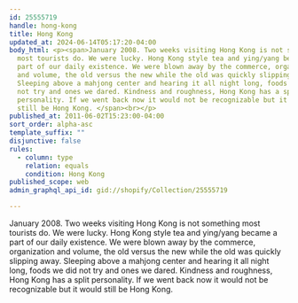 ```yaml
---
id: 25555719
handle: hong-kong
title: Hong Kong
updated_at: 2024-06-14T05:17:20-04:00
body_html: <p><span>January 2008. Two weeks visiting Hong Kong is not something
  most tourists do. We were lucky. Hong Kong style tea and ying/yang became a
  part of our daily existence. We were blown away by the commerce, organization
  and volume, the old versus the new while the old was quickly slipping away.
  Sleeping above a mahjong center and hearing it all night long, foods we did
  not try and ones we dared. Kindness and roughness, Hong Kong has a split
  personality. If we went back now it would not be recognizable but it would
  still be Hong Kong. </span><br></p>
published_at: 2011-06-02T15:23:00-04:00
sort_order: alpha-asc
template_suffix: ""
disjunctive: false
rules:
  - column: type
    relation: equals
    condition: Hong Kong
published_scope: web
admin_graphql_api_id: gid://shopify/Collection/25555719

---
```


January 2008. Two weeks visiting Hong Kong is not something most tourists do. We were lucky. Hong Kong style tea and ying/yang became a part of our daily existence. We were blown away by the commerce, organization and volume, the old versus the new while the old was quickly slipping away. Sleeping above a mahjong center and hearing it all night long, foods we did not try and ones we dared. Kindness and roughness, Hong Kong has a split personality. If we went back now it would not be recognizable but it would still be Hong Kong.